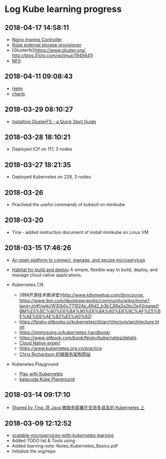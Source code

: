 # Log Kube learning progress

## 2018-04-17 14:58:11

* [Nginx Ingress Controller](https://github.com/kubernetes/ingress-nginx/blob/master/README.md)
* [Kube external storage provisioner](https://github.com/kubernetes-incubator/external-storage)
* [Glusterfs](https://www.gluster.org/, http://blog.51cto.com/wzlinux/1949441)
* [NFS](https://github.com/kubernetes-incubator/external-storage/tree/master/nfs)

## 2018-04-11 09:08:43

* [Helm](https://github.com/kubernetes/helm)
* [charts](https://github.com/kubernetes/helm/blob/master/docs/charts.md)

## 2018-03-29 08:10:27

* [Installing GlusterFS - a Quick Start Guide](https://docs.gluster.org/en/latest/Quick-Start-Guide/Quickstart/)

## 2018-03-28 18:10:21

* Deployed ICP on 117, 3 nodes

## 2018-03-27 18:21:35

* Deployed Kubernetes on 226, 3 nodes

## 2018-03-26

* Practised the useful commands of kubectl on minikube

## 2018-03-20

* Tina - added instruction document of install minikube on Linux VM

## 2018-03-15 17:46:26

* [An open platform to connect, manage, and secure microservices](https://istio.io/)
* [Habitat for build and deploy](https://www.habitat.sh/)
  A simple, flexible way to build, deploy, and manage cloud native applications.

* Kubernetes CN
  * [IBM开源技术微讲堂](http://www.k8smeetup.com/ibmcourse, https://www.ibm.com/developerworks/community/wikis/home?lang=zh#!/wiki/W30b0c771924e_49d2_b3b7_88a2a2bc2e43/page/IBM%E5%BC%80%E6%BA%90%E6%8A%80%E6%9C%AF%E5%BE%AE%E8%AE%B2%E5%A0%82)
  * https://feisky.gitbooks.io/kubernetes/zh/architecture/architecture.html
  * https://jimmysong.io/kubernetes-handbook/
  * https://www.gitbook.com/book/feisky/kubernetes/details
  * [Cloud Native expert](https://feisky.xyz/)
  * https://www.kubernetes.org.cn/practice
  * [Chris Richardson 的微服务架构网站](http://microservices.io/patterns/cn/index.html)

* Kubenetes Playground
  * [Play with Kubernetes](https://labs.play-with-k8s.com/)
  * [katacoda Kube Playground](https://www.katacoda.com/courses/kubernetes/playground)

## 2018-03-14 09:17:10

* [Shared by Tina: 将 Java 微服务部署在支持多语言的 Kubernetes 上](https://developer.ibm.com/cn/journey/deploy-java-microservices-on-kubernetes-with-polyglot-support/?cm_mmc=dwchina-_-homepage-_-dev-_-news)

## 2018-03-09 12:12:52

* [scalable-microservices-with-kubernetes learning](https://www.udacity.com/course/scalable-microservices-with-kubernetes--ud615)
* Added TODO list & Tools using
* Added learning note: Notes_Kubernetes_Basics.pdf
* Initialize the org/repo
